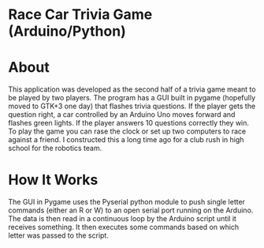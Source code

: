 # Race Car Trivia Game (Arduino/Python)
# About
This application was developed as the second half of a trivia game meant to be played by two players. The program has a GUI built in pygame (hopefully moved to GTK+3 one day) that flashes trivia questions. If the player gets the question right, a car controlled by an Arduino Uno moves forward and flashes green lights. If the player answers 10 questions correctly they win. To play the game you can rase the clock or set up two computers to race against a friend. I constructed this a long time ago for a club rush in high school for the robotics team.

# How It Works
The GUI in Pygame uses the Pyserial python module to push single letter commands (either an R or W) to an open serial port running on the Arduino. The data is then read in a continuous loop by the Arduino script until it receives something. It then executes some commands based on which letter was passed to the script. 
